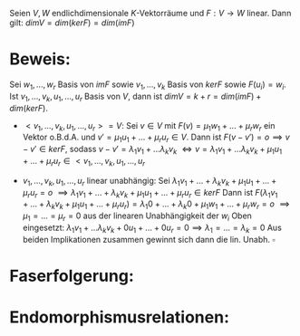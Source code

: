 Seien $V, W$ endlichdimensionale $K$-Vektorräume und $F: V \rightarrow W$ linear. Dann gilt: $dim V = dim(ker F) = dim(im F)$ 
# Beweis:
Sei $w_1, ..., w_r$ Basis von $im F$ sowie $v_1, ..., v_k$ Basis von $ker F$ sowie $F(u_i) = w_i$. Ist $v_1, ..., v_k, u_1, ..., u_r$ Basis von $V$, dann ist $dim V = k + r = dim(im F) + dim(ker F)$.

- $<v_1 , ..., v_k, u_1, ..., u_r > = V$:
	Sei $v \in V$ mit $F(v) = \mu_1 w_1 + ... + \mu_r w_r$ ein Vektor o.B.d.A. und $v' = \mu_1 u_1 + ... + \mu_r u_r \in V$. Dann ist $F(v - v') = o \implies v - v' \in ker F$, sodass $v - v' = \lambda_1 v_1 + ... \lambda_k v_k$
	$\Leftrightarrow v = \lambda_1 v_ 1+ ... \lambda_k v_k + \mu_1 u_1 + ... + \mu_r u_r \in <v_1, ..., v_k, u_1, ..., u_r$ 

- $v_1, ..., v_k, u_1, ..., u_r$ linear unabhängig:
	Sei $\lambda_1 v_1 + ... + \lambda_k v_k + \mu_1 u_1 + ... + \mu_r u_r = o$ $\implies \lambda_1 v_1 + ... + \lambda_k v_k + \mu_1 u_1 + ... + \mu_r u_r \in ker F$
	Dann ist $F(\lambda_1 v_1 + ... + \lambda_k v_k + \mu_1 u_1 + ... + \mu_r u_r) = \lambda_1 0 + ... + \lambda_k 0 + \mu_1 w_1 + ... + \mu_r w_r = o$
	$\implies \mu_1 = ... = \mu_r = 0$ aus der linearen Unabhängigkeit der $w_i$
	Oben eingesetzt:
	$\lambda_1 v_1 + ... \lambda_k v_k + 0 u_1 + ... + 0 u_r = 0 \implies \lambda_1 = ... = \lambda_k = 0$ 
	Aus beiden Implikationen zusammen gewinnt sich dann die lin. Unabh.
  $\square$ 
# Faserfolgerung:


# Endomorphismusrelationen:
